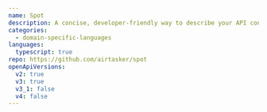 ```yaml
---
name: Spot
description: A concise, developer-friendly way to describe your API contract.
categories:
  - domain-specific-languages
languages:
  typescript: true
repo: https://github.com/airtasker/spot
openApiVersions:
  v2: true
  v3: true
  v3_1: false
  v4: false
---
```

